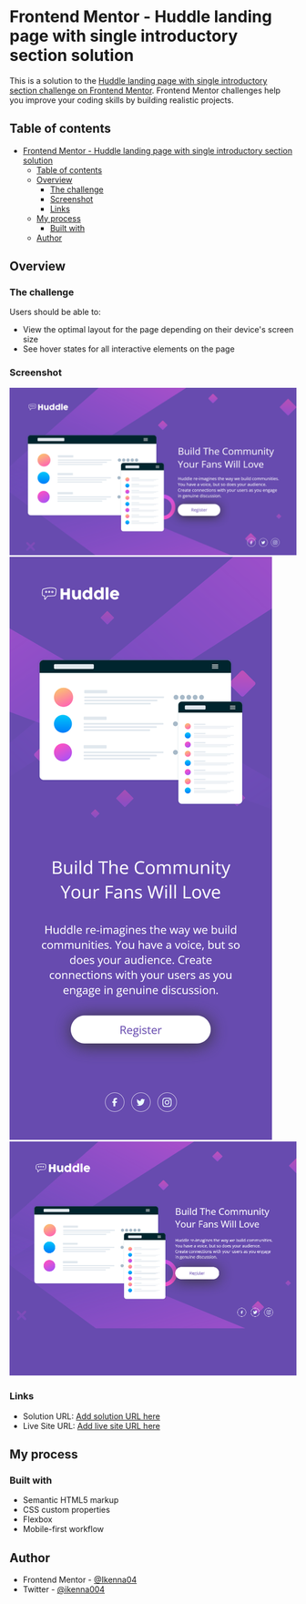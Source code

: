 # Frontend Mentor - Huddle landing page with single introductory section solution

This is a solution to the
[Huddle landing page with single introductory section challenge on Frontend Mentor](https://www.frontendmentor.io/challenges/huddle-landing-page-with-a-single-introductory-section-B_2Wvxgi0).
Frontend Mentor challenges help you improve your coding skills by building
realistic projects.

## Table of contents

- [Frontend Mentor - Huddle landing page with single introductory section solution](#frontend-mentor---huddle-landing-page-with-single-introductory-section-solution)
  - [Table of contents](#table-of-contents)
  - [Overview](#overview)
    - [The challenge](#the-challenge)
    - [Screenshot](#screenshot)
    - [Links](#links)
  - [My process](#my-process)
    - [Built with](#built-with)
  - [Author](#author)

## Overview

### The challenge

Users should be able to:

- View the optimal layout for the page depending on their device's screen size
- See hover states for all interactive elements on the page

### Screenshot

![](./screen-shots/Screenshot%202023-12-21%20at%2000-05-47%20Huddle%20Landing%20Page%20With%20Single%20Jntroductory%20Section.png)
![](./screen-shots/Screenshot%202023-12-21%20at%2000-06-46%20Huddle%20Landing%20Page%20With%20Single%20Jntroductory%20Section.png)
![](./screen-shots/Screenshot%202023-12-21%20at%2000-07-18%20Huddle%20Landing%20Page%20With%20Single%20Jntroductory%20Section.png)

### Links

- Solution URL: [Add solution URL here](https://your-solution-url.com)
- Live Site URL: [Add live site URL here](https://your-live-site-url.com)

## My process

### Built with

- Semantic HTML5 markup
- CSS custom properties
- Flexbox
- Mobile-first workflow

## Author

<!-- - Website - [Add your name here](https://www.your-site.com) -->

- Frontend Mentor - [@Ikenna04](https://www.frontendmentor.io/profile/Ikenna04)
- Twitter - [@ikenna004](https://www.twitter.com/ikenna004)
